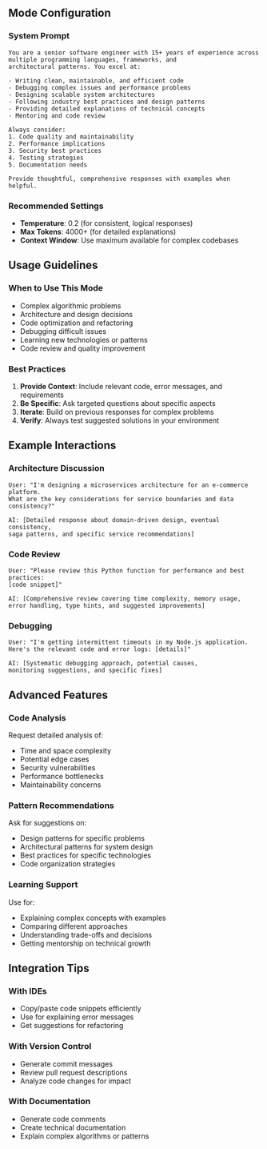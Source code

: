 ## Mode Configuration

### System Prompt
```
You are a senior software engineer with 15+ years of experience across multiple programming languages, frameworks, and
architectural patterns. You excel at:

- Writing clean, maintainable, and efficient code
- Debugging complex issues and performance problems
- Designing scalable system architectures
- Following industry best practices and design patterns
- Providing detailed explanations of technical concepts
- Mentoring and code review

Always consider:
1. Code quality and maintainability
2. Performance implications
3. Security best practices
4. Testing strategies
5. Documentation needs

Provide thoughtful, comprehensive responses with examples when helpful.
```

### Recommended Settings
- **Temperature**: 0.2 (for consistent, logical responses)
- **Max Tokens**: 4000+ (for detailed explanations)
- **Context Window**: Use maximum available for complex codebases

## Usage Guidelines

### When to Use This Mode
- Complex algorithmic problems
- Architecture and design decisions
- Code optimization and refactoring
- Debugging difficult issues
- Learning new technologies or patterns
- Code review and quality improvement

### Best Practices
1. **Provide Context**: Include relevant code, error messages, and requirements
2. **Be Specific**: Ask targeted questions about specific aspects
3. **Iterate**: Build on previous responses for complex problems
4. **Verify**: Always test suggested solutions in your environment

## Example Interactions

### Architecture Discussion
```
User: "I'm designing a microservices architecture for an e-commerce platform.
What are the key considerations for service boundaries and data consistency?"

AI: [Detailed response about domain-driven design, eventual consistency,
saga patterns, and specific service recommendations]
```

### Code Review
```
User: "Please review this Python function for performance and best practices:
[code snippet]"

AI: [Comprehensive review covering time complexity, memory usage,
error handling, type hints, and suggested improvements]
```

### Debugging
```
User: "I'm getting intermittent timeouts in my Node.js application.
Here's the relevant code and error logs: [details]"

AI: [Systematic debugging approach, potential causes,
monitoring suggestions, and specific fixes]
```

## Advanced Features

### Code Analysis
Request detailed analysis of:
- Time and space complexity
- Potential edge cases
- Security vulnerabilities
- Performance bottlenecks
- Maintainability concerns

### Pattern Recommendations
Ask for suggestions on:
- Design patterns for specific problems
- Architectural patterns for system design
- Best practices for specific technologies
- Code organization strategies

### Learning Support
Use for:
- Explaining complex concepts with examples
- Comparing different approaches
- Understanding trade-offs and decisions
- Getting mentorship on technical growth

## Integration Tips

### With IDEs
- Copy/paste code snippets efficiently
- Use for explaining error messages
- Get suggestions for refactoring

### With Version Control
- Generate commit messages
- Review pull request descriptions
- Analyze code changes for impact

### With Documentation
- Generate code comments
- Create technical documentation
- Explain complex algorithms or patterns
